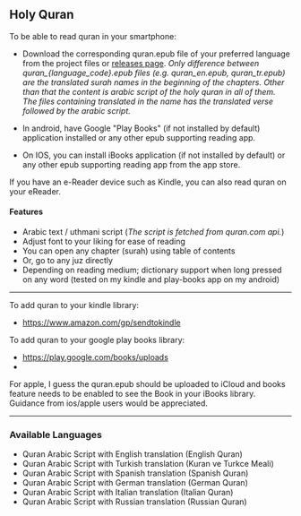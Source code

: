 ## Holy Quran

To be able to read quran in your smartphone:

- Download the corresponding quran.epub file of your preferred language from the project files or [releases page](https://github.com/rockneverdies55/quran-epub/releases). 
  *Only difference between quran_{language_code}.epub files (e.g. quran_en.epub, quran_tr.epub) are the translated surah names in the beginning of the chapters. Other than that the content is arabic script of the holy quran in all of them. The files containing _translated_ in the name has the translated verse followed by the arabic script.*

- In android, have Google "Play Books" (if not installed by default) application installed or any other epub supporting reading app.

- On IOS, you can install iBooks application (if not installed by default) or any other epub supporting reading app from the app store.

If you have an e-Reader device such as Kindle, you can also read quran on your eReader.

#### Features
- Arabic text / uthmani script (*The script is fetched from quran.com api.*)
- Adjust font to your liking for ease of reading
- You can open any chapter (surah) using table of contents
- Or, go to any juz directly
- Depending on reading medium; dictionary support when long pressed on any word (tested on my kindle and play-books app on my android)

---

To add quran to your kindle library:
- https://www.amazon.com/gp/sendtokindle


To add quran to your google play books library:
- https://play.google.com/books/uploads
- 

For apple, I guess the quran.epub should be uploaded to iCloud and books feature needs to be enabled to see the Book in your iBooks library. Guidance from ios/apple users would be appreciated.

---

### Available Languages
- Quran Arabic Script with English translation (English Quran)
- Quran Arabic Script with Turkish translation (Kuran ve Turkce Meali)
- Quran Arabic Script with Spanish translation (Spanish Quran)
- Quran Arabic Script with German translation (German Quran)
- Quran Arabic Script with Italian translation (Italian Quran)
- Quran Arabic Script with Russian translation (Russian Quran)


